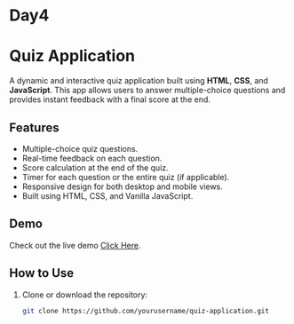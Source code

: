 # Day4
# Quiz Application

A dynamic and interactive quiz application built using **HTML**, **CSS**, and **JavaScript**. This app allows users to answer multiple-choice questions and provides instant feedback with a final score at the end.

## Features

- Multiple-choice quiz questions.
- Real-time feedback on each question.
- Score calculation at the end of the quiz.
- Timer for each question or the entire quiz (if applicable).
- Responsive design for both desktop and mobile views.
- Built using HTML, CSS, and Vanilla JavaScript.

## Demo

Check out the live demo [Click Here](#). 

## How to Use

1. Clone or download the repository:
   ```bash
   git clone https://github.com/yourusername/quiz-application.git


